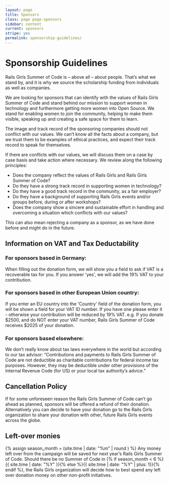 ```yaml
---
layout: page
title: Sponsors
class: page page-sponsors
sidebar: content
current: sponsors
stripe: yes
permalink: sponsorship-guidelines/
---
```


<h1 id="guidelines">Sponsorship Guidelines</h1>


Rails Girls Summer of Code is – above all – about people. That’s what we stand by, and it is why we source the scholarship funding from individuals as well as companies.

We are looking for sponsors that can identify with the values of Rails Girls Summer of Code and stand behind our mission to support women in technology and furthermore getting more women into Open Source. We stand for enabling women to join the community, helping to make them visible, speaking up and creating a safe space for them to learn.

The image and track record of the sponsoring companies should not conflict with our values. We can’t know all the facts about a company, but we trust them to be examples of ethical practices, and expect their track record to speak for themselves.

If there are conflicts with our values, we will discuss them on a case by case basis and take action where necessary. We review along the following principles:

+ Does the company reflect the values of Rails Girls and Rails Girls Summer of Code?
+ Do they have a strong track record in supporting women in technology?
+ Do they have a good track record in the community, as a fair employer?
+ Do they have a background of supporting Rails Girls events and/or groups before, during or after workshops?
+ Does the company show a sincere and sustainable effort in handling and overcoming a situation which conflicts with our values?

This can also mean rejecting a company as a sponsor, as we have done before and might do in the future.

## Information on VAT and Tax Deductability


### For sponsors based in Germany:
When filling out the donation form, we will show you a field to ask if VAT is a recoverable tax for you. If you answer 'yes', we will add the 19% VAT to your contribution.


### For sponsors based in other European Union country:
If you enter an EU country into the 'Country' field of the donation form, you will be shown a field for your VAT ID number. If you have one please enter it - otherwise your contribution will be reduced by 19% VAT.
e.g. If you donate $2500, and do NOT enter your VAT number, Rails Girls Summer of Code receives $2025 of your donation.


### For sponsors based elsewhere:
We don’t really know about tax laws everywhere in the world but according to our tax advisor: “Contributions and payments to Rails Girls Summer of Code are not deductible as charitable contributions for federal income tax purposes. However, they may be deductible under other provisions of the Internal Revenue Code (for US) or your local tax authority’s advice.”

## Cancellation Policy

If for some unforeseen reason the Rails Girls Summer of Code can’t go ahead as planned, sponsors will be offered a refund of their donation. Alternatively you can decide to have your donation go to the Rails Girls organization to share your donation with other, future Rails Girls events across the globe.

## Left-over monies

{% assign season_month = (site.time | date: "%m" | round ) %}
Any money left over from the campaign will be saved for next year’s Rails Girls Summer of Code. Should there be no Summer of Code in {% if season_month < 6 %}{{ site.time | date: "%Y" }}{% else %}{{ site.time | date: "%Y" | plus: 1}}{% endif %}, the Rails Girls organization will decide how to best spend any left over donation money on other non-profit initiatives.

